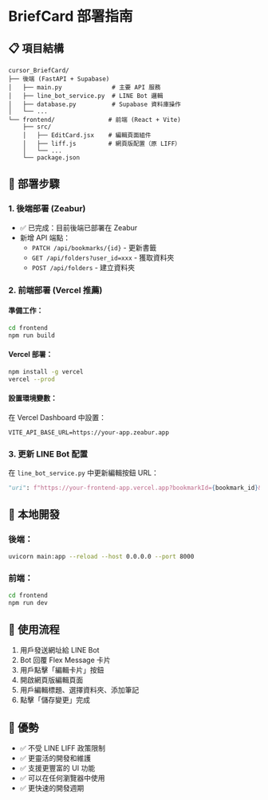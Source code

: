 # BriefCard 部署指南

## 📋 項目結構
```
cursor_BriefCard/
├── 後端 (FastAPI + Supabase)
│   ├── main.py              # 主要 API 服務
│   ├── line_bot_service.py  # LINE Bot 邏輯
│   ├── database.py          # Supabase 資料庫操作
│   └── ...
└── frontend/               # 前端 (React + Vite)
    ├── src/
    │   ├── EditCard.jsx    # 編輯頁面組件
    │   ├── liff.js         # 網頁版配置（原 LIFF）
    │   └── ...
    └── package.json
```

## 🚀 部署步驟

### 1. 後端部署 (Zeabur)
- ✅ 已完成：目前後端已部署在 Zeabur
- 新增 API 端點：
  - `PATCH /api/bookmarks/{id}` - 更新書籤
  - `GET /api/folders?user_id=xxx` - 獲取資料夾
  - `POST /api/folders` - 建立資料夾

### 2. 前端部署 (Vercel 推薦)

#### 準備工作：
```bash
cd frontend
npm run build
```

#### Vercel 部署：
```bash
npm install -g vercel
vercel --prod
```

#### 設置環境變數：
在 Vercel Dashboard 中設置：
```
VITE_API_BASE_URL=https://your-app.zeabur.app
```

### 3. 更新 LINE Bot 配置

在 `line_bot_service.py` 中更新編輯按鈕 URL：
```python
"uri": f"https://your-frontend-app.vercel.app?bookmarkId={bookmark_id}&userId={user_id or 'anonymous'}"
```

## 🔧 本地開發

### 後端：
```bash
uvicorn main:app --reload --host 0.0.0.0 --port 8000
```

### 前端：
```bash
cd frontend
npm run dev
```

## 📱 使用流程

1. 用戶發送網址給 LINE Bot
2. Bot 回覆 Flex Message 卡片
3. 用戶點擊「編輯卡片」按鈕
4. 開啟網頁版編輯頁面
5. 用戶編輯標題、選擇資料夾、添加筆記
6. 點擊「儲存變更」完成

## 🌟 優勢

- ✅ 不受 LINE LIFF 政策限制
- ✅ 更靈活的開發和維護
- ✅ 支援更豐富的 UI 功能
- ✅ 可以在任何瀏覽器中使用
- ✅ 更快速的開發週期